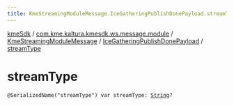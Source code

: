 ```yaml
---
title: KmeStreamingModuleMessage.IceGatheringPublishDonePayload.streamType - kmeSdk
---
```


[kmeSdk](../../../index.html) / [com.kme.kaltura.kmesdk.ws.message.module](../../index.html) / [KmeStreamingModuleMessage](../index.html) / [IceGatheringPublishDonePayload](index.html) / [streamType](./stream-type.html)

# streamType

`@SerializedName("streamType") var streamType: `[`String`](https://kotlinlang.org/api/latest/jvm/stdlib/kotlin/-string/index.html)`?`
